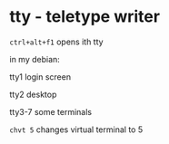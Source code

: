 # tty - teletype writer


`ctrl+alt+f1` opens ith tty

in my debian:

tty1 login screen

tty2 desktop

tty3-7 some terminals

`chvt 5` changes virtual terminal to 5